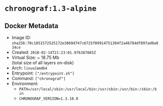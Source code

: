 # `chronograf:1.3-alpine`

## Docker Metadata

- Image ID: `sha256:78c1851572525172e3869d747c6725f09914751304f2a46784df897ad0a834ce`
- Created: `2018-02-14T21:23:01.976387865Z`
- Virtual Size: ~ 18.75 Mb  
  (total size of all layers on-disk)
- Arch: `linux`/`amd64`
- Entrypoint: `["/entrypoint.sh"]`
- Command: `["chronograf"]`
- Environment:
  - `PATH=/usr/local/sbin:/usr/local/bin:/usr/sbin:/usr/bin:/sbin:/bin`
  - `CHRONOGRAF_VERSION=1.3.10.0`
